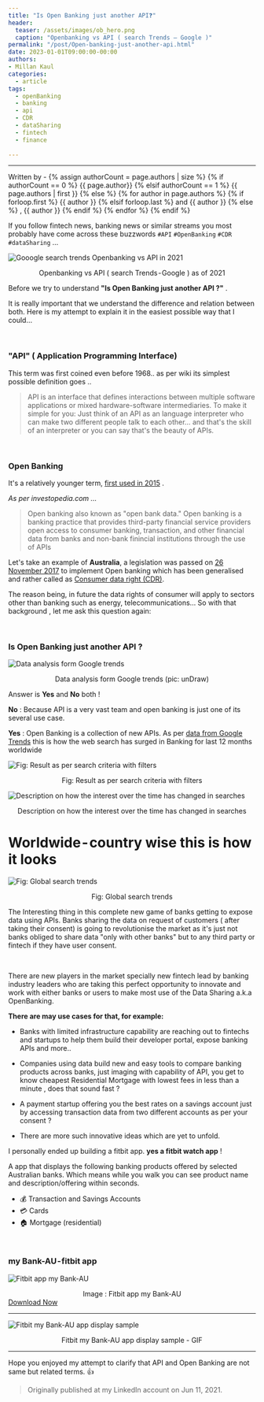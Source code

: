```yaml
---
title: "Is Open Banking just another API❓"
header:
  teaser: /assets/images/ob_hero.png
  caption: "Openbanking vs API ( search Trends — Google )"
permalink: "/post/Open-banking-just-another-api.html"
date: 2023-01-01T09:00:00-00:00
authors:
- Millan Kaul
categories:
  - article
tags:
  - openBanking
  - banking
  - api
  - CDR
  - dataSharing
  - fintech
  - finance
  
---
```


<hr>
<p>
 Written by -
{% assign authorCount = page.authors | size %}
{% if authorCount == 0 %}
   {{ page.author}}
{% elsif authorCount == 1 %}
    {{ page.authors | first }}         
{% else %}
    {% for author in page.authors %}
        {% if forloop.first %}
            {{ author }}
        {% elsif forloop.last %}
            and {{ author }}
        {% else %}
            , {{ author }}
        {% endif %}
    {% endfor %}
{% endif %}
</p>

If you follow fintech news, banking news or similar streams you most probably have come across these buzzwords `#API`  `#OpenBanking`  `#CDR`  `#dataSharing` …


![Gooogle search trends Openbanking vs API in 2021](/assets/images/ob_graph_criteria.png)
<figcaption align = "center">Openbanking vs API ( search Trends - Google ) as of 2021</figcaption> 

Before we try to understand **"Is Open Banking just another API ?"** . 

It is really important that we understand the difference and relation between both.
Here is my attempt to explain it in the easiest possible way that I could…

<br>

### "API" ( Application Programming Interface)
This term was first coined even before 1968.. as per wiki its simplest possible definition goes ..

> API is an interface that defines interactions between multiple software applications or mixed hardware-software intermediaries.
To make it simple for you: Just think of an API as an language interpreter who can make two different people talk to each other… and that's the skill of an interpreter or you can say that's the beauty of APIs.


<br>

### Open Banking

It's a relatively younger term, [first used in 2015](https://en.wikipedia.org/wiki/Open_banking#History) . 

_As per investopedia.com …_

> Open banking also known as "open bank data." Open banking is a banking practice that provides third-party financial service providers open access to consumer banking, transaction, and other financial data from banks and non-bank finincial institutions through the use of APIs

Let's take an example of **Australia**, a legislation was passed on <ins>26 November 2017</ins> to implement Open banking which has been generalised and rather called as [Consumer data right (CDR)](https://www.accc.gov.au/focus-areas/the-consumer-data-right).

The reason being, in future the data rights of consumer will apply to sectors other than banking such as energy, telecommunications…
So with that background , let me ask this question again:

<br>

### Is Open Banking just another API ?


![Data analysis form Google trends](/assets/images/ob_graph_man.png)
<figcaption align = "center">Data analysis form Google trends (pic: unDraw)</figcaption> 


Answer is **Yes** and **No** both !

**No** : Because API is a very vast team and open banking is just one of its several use case.
<br>

**Yes** : Open Banking is a collection of new APIs.
As per [data from Google Trends](https://trends.google.com/trends/explore?cat=37&q=open%20banking,api) this is how the web search has surged in Banking for last 12 months worldwide


![Fig: Result as per search criteria with filters](/assets/images/ob_graph_criteria.png)
<figcaption align = "center">Fig: Result as per search criteria with filters</figcaption> 


![Description on how the interest over the time has changed in searches](/assets/images/ob_desc_time_changed.png)
<figcaption align = "center">Description on how the interest over the time has changed in searches</figcaption> 


# Worldwide - country wise this is how it looks



![Fig: Global search trends](/assets/images/ob_global_trends.png)
<figcaption align = "center">Fig: Global search trends</figcaption> 

The Interesting thing in this complete new game of banks getting to expose data using APIs. Banks sharing the data on request of customers ( after taking their consent) is going to revolutionise the market as it's just not banks obliged to share data "only with other banks" but to any third party or fintech if they have user consent.

<br>

There are new players in the market specially new fintech lead by banking industry leaders who are taking this perfect opportunity to innovate and work with either banks or users to make most use of the Data Sharing a.k.a OpenBanking.

**There are may use cases for that, for example:**

- Banks with limited infrastructure capability are reaching out to fintechs and startups to help them build their developer portal, expose banking APIs and more..

- Companies using data build new and easy tools to compare banking products across banks, just imaging with capability of API, you get to know cheapest Residential Mortgage with lowest fees in less than a minute , does that sound fast ?

- A payment startup offering you the best rates on a savings account just by accessing transaction data from two different accounts as per your consent ?

- There are more such innovative ideas which are yet to unfold.


I personally ended up building a fitbit app. **yes a fitbit watch app** ! 

A app that displays the following banking products offered by selected Australian banks. 
Which means while you walk you can see product name and description/offering within seconds.

- 💰 Transaction and Savings Accounts
- 💳 Cards
- 🏠 Mortgage (residential)

<br>

### my Bank-AU - fitbit app


![Fitbit app my Bank-AU](/assets/images/ob_fitbit_my-bank-au.png)
<figcaption align = "center">Image : Fitbit app my Bank-AU</figcaption> 

 
<div markdown="0"><a href="https://gallery.fitbit.com/details/5cc641b2-86d5-4962-97f1-e39a7a83165b" target="_blank" class="btn btn--info">Download Now</a></div>

<hr>

![Fitbit my Bank-AU app display sample](/assets/images/ob_image_gif.png)
<figcaption align = "center">Fitbit my Bank-AU app display sample - GIF</figcaption> 


<hr>

Hope you enjoyed my attempt to clarify that API and Open Banking are not same but related terms. 👍️

> Originally published at my LinkedIn account on Jun 11, 2021.




